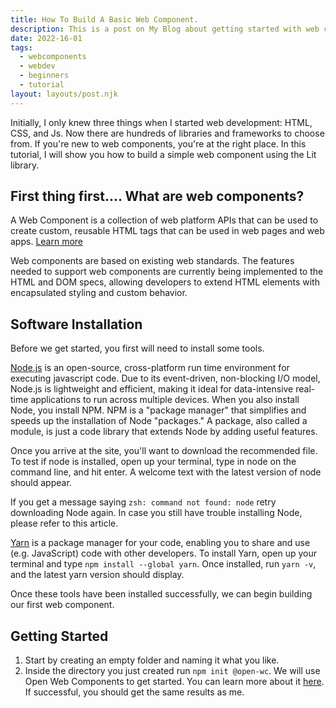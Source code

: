 ```yaml
---
title: How To Build A Basic Web Component.
description: This is a post on My Blog about getting started with web components.
date: 2022-16-01
tags:
  - webcomponents
  - webdev
  - beginners
  - tutorial
layout: layouts/post.njk
---
```

Initially, I only knew three things when I started web development: HTML, CSS, and Js. Now there are hundreds of libraries and frameworks to choose from. If you're new to web components, you're at the right place. In this tutorial, I will show you how to build a simple web component using the Lit library.

## First thing first.... What are web components?

A Web Component is a collection of web platform APIs that can be used to create custom, reusable HTML tags that can be used in web pages and web apps. [Learn more](https://dev.to/reyesedwin/how-to-build-a-basic-web-component-mjo#:~:text=and%20web%20apps.-,Learn%20more,-GIF)

Web components are based on existing web standards. The features needed to support web components are currently being implemented to the HTML and DOM specs, allowing developers to extend HTML elements with encapsulated styling and custom behavior.

## Software Installation
Before we get started, you first will need to install some tools.

[Node.js](https://nodejs.org/en/) is an open-source, cross-platform run time environment for executing javascript code. Due to its event-driven, non-blocking I/O model, Node.js is lightweight and efficient, making it ideal for data-intensive real-time applications to run across multiple devices. When you also install Node, you install NPM. NPM is a "package manager" that simplifies and speeds up the installation of Node "packages." A package, also called a module, is just a code library that extends Node by adding useful features.

Once you arrive at the site, you'll want to download the recommended file. To test if node is installed, open up your terminal, type in node on the command line, and hit enter. A welcome text with the latest version of node should appear.

If you get a message saying `zsh: command not found: node` retry downloading Node again. In case you still have trouble installing Node, please refer to this article.

[Yarn](https://classic.yarnpkg.com/en/docs/install#mac-stable "Yarn installation") is a package manager for your code, enabling you to share and use (e.g. JavaScript) code with other developers. To install Yarn, open up your terminal and type `npm install --global yarn`. Once installed, run `yarn -v`, and the latest yarn version should display.

Once these tools have been installed successfully, we can begin building our first web component.

## Getting Started

1. Start by creating an empty folder and naming it what you like.
2. Inside the directory you just created run `npm init @open-wc`. We will use Open Web Components to get started. You can learn more about it [here](https://open-wc.org/docs/). If successful, you should get the same results as me.



